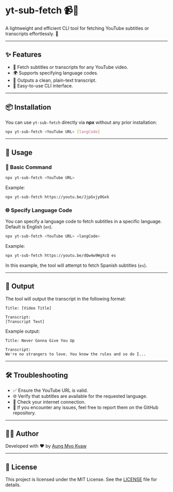 # yt-sub-fetch 📹💬

A lightweight and efficient CLI tool for fetching YouTube subtitles or transcripts effortlessly. 🚀

---

## ✨ Features

- 🎥 Fetch subtitles or transcripts for any YouTube video.
- 🌍 Supports specifying language codes.
- 📝 Outputs a clean, plain-text transcript.
- 🔧 Easy-to-use CLI interface.

---

## 📦 Installation

You can use `yt-sub-fetch` directly via **npx** without any prior installation:

```bash
npx yt-sub-fetch <YouTube URL> [langCode]
```

---

## 🚀 Usage

### 🔹 Basic Command

```bash
npx yt-sub-fetch <YouTube URL>
```

Example:

```bash
npx yt-sub-fetch https://youtu.be/JjpGvjy0Gxk
```

### 🌐 Specify Language Code

You can specify a language code to fetch subtitles in a specific language. Default is English (`en`).

```bash
npx yt-sub-fetch <YouTube URL> <langCode>
```

Example:

```bash
npx yt-sub-fetch https://youtu.be/dQw4w9WgXcQ es
```

In this example, the tool will attempt to fetch Spanish subtitles (`es`).

---

## 📄 Output

The tool will output the transcript in the following format:

```
Title: [Video Title]

Transcript:
[Transcript Text]
```

Example output:

```
Title: Never Gonna Give You Up

Transcript:
We're no strangers to love. You know the rules and so do I...
```

---

## 🛠️ Troubleshooting

- ✅ Ensure the YouTube URL is valid.
- 🌐 Verify that subtitles are available for the requested language.
- 📶 Check your internet connection.
- 🐛 If you encounter any issues, feel free to report them on the GitHub repository.

---

## 👨‍💻 Author

Developed with ❤️ by [Aung Myo Kyaw](https://github.com/AungMyoKyaw)

---

## 📜 License

This project is licensed under the MIT License. See the [LICENSE](./LICENSE) file for details.
